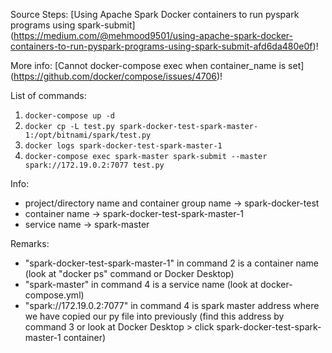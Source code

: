 Source Steps:
[Using Apache Spark Docker containers to run pyspark programs using spark-submit] (https://medium.com/@mehmood9501/using-apache-spark-docker-containers-to-run-pyspark-programs-using-spark-submit-afd6da480e0f)!

More info:
[Cannot docker-compose exec when container_name is set] (https://github.com/docker/compose/issues/4706)!


List of commands:
1. `docker-compose up -d`
2. `docker cp -L test.py spark-docker-test-spark-master-1:/opt/bitnami/spark/test.py`
3. `docker logs spark-docker-test-spark-master-1`
4. `docker-compose exec spark-master spark-submit --master spark://172.19.0.2:7077 test.py`

Info:
- project/directory name and container group name -> spark-docker-test
- container name -> spark-docker-test-spark-master-1
- service name -> spark-master

Remarks:
- "spark-docker-test-spark-master-1" in command 2 is a container name (look at "docker ps" command or Docker Desktop)
- "spark-master" in command 4 is a service name (look at docker-compose.yml)
- "spark://172.19.0.2:7077" in command 4 is spark master address where we have copied our py file into previously (find this address by command 3 or look at Docker Desktop > click spark-docker-test-spark-master-1 container)
